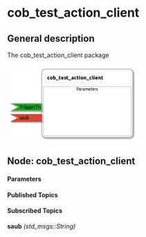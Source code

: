 cob_test_action_client
====================

General description
---------------------
The cob_test_action_client package

<img src="./model/cob_test_action_client.png" width="300px" />

Node: cob_test_action_client
---------------------
#### Parameters

#### Published Topics

#### Subscribed Topics
**saub** *(std_msgs::String)*   
<!--- protected region saub on begin -->
<!--- protected region saub end -->



